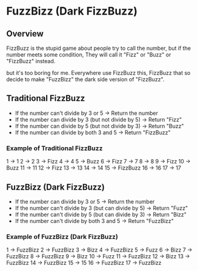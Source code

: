 # FuzzBizz (Dark FizzBuzz) 

## Overview
FizzBuzz is the stupid game about people try to call the number, but if the number meets some condition, 
They will call it "Fizz" or "Buzz" or "FizzBuzz" instead. 

but it's too boring for me. Everywhere use FizzBuzz this, FizzBuzz that so decide to make "FuzzBizz" the dark side version 
of "FizzBuzz". 

## Traditional FizzBuzz
- If the number can't divide by 3 or 5 -> Return the number
- If the number can divide by 3 (but not divide by 5) -> Return "Fizz"
- If the number can divide by 5 (but not divide by 3) -> Return "Buzz"
- If the number can divide by both 3 and 5 -> Return "FizzBuzz"

### Example of Traditional FizzBuzz 
1 -> 1
2 -> 2
3 -> Fizz 
4 -> 4 
5 -> Buzz 
6 -> Fizz 
7 -> 7
8 -> 8
9 -> Fizz
10 -> Buzz
11 -> 11
12 -> Fizz
13 -> 13 
14 -> 14 
15 -> FizzBuzz 
16 -> 16 
17 -> 17 

## FuzzBizz (Dark FizzBuzz)
- If the number can divide by 3 or 5 -> Return the number
- If the number can't divide by 3 (but can divide by 5) -> Return "Fuzz"
- If the number can't divide by 5 (but can divide by 3) -> Return "Bizz"
- If the number can't divide by both 3 and 5 -> Return "FuzzBizz"

### Example of FuzzBizz (Dark FizzBuzz) 
1 -> FuzzBizz
2 -> FuzzBizz
3 -> Bizz 
4 -> FuzzBizz
5 -> Fuzz
6 -> Bizz
7 -> FuzzBizz
8 -> FuzzBizz
9 -> Bizz
10 -> Fuzz
11 -> FuzzBizz
12 -> Bizz
13 -> FuzzBizz
14 -> FuzzBizz
15 -> 15 
16 -> FuzzBizz 
17 -> FuzzBizz 
